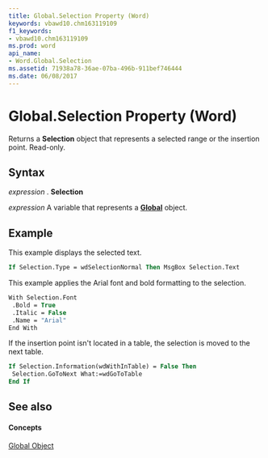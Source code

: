 ```yaml
---
title: Global.Selection Property (Word)
keywords: vbawd10.chm163119109
f1_keywords:
- vbawd10.chm163119109
ms.prod: word
api_name:
- Word.Global.Selection
ms.assetid: 71938a78-36ae-07ba-496b-911bef746444
ms.date: 06/08/2017
---
```



# Global.Selection Property (Word)

Returns a **Selection** object that represents a selected range or the insertion point. Read-only.


## Syntax

 _expression_ . **Selection**

 _expression_ A variable that represents a **[Global](global-object-word.md)** object.


## Example

This example displays the selected text.


```vb
If Selection.Type = wdSelectionNormal Then MsgBox Selection.Text
```

This example applies the Arial font and bold formatting to the selection.




```vb
With Selection.Font 
 .Bold = True 
 .Italic = False 
 .Name = "Arial" 
End With
```

If the insertion point isn't located in a table, the selection is moved to the next table.




```vb
If Selection.Information(wdWithInTable) = False Then 
 Selection.GoToNext What:=wdGoToTable 
End If
```


## See also


#### Concepts


[Global Object](global-object-word.md)

